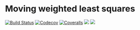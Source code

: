 # Moving weighted least squares

[![Build Status](https://travis-ci.com/vutunganh/MovingWeightedLeastSquares.jl.svg?branch=master)](https://travis-ci.com/vutunganh/MovingWeightedLeastSquares.jl)
[![Codecov](https://codecov.io/gh/vutunganh/MovingWeightedLeastSquares.jl/branch/master/graph/badge.svg)](https://codecov.io/gh/vutunganh/MovingWeightedLeastSquares.jl)
[![Coveralls](https://coveralls.io/repos/github/vutunganh/MovingWeightedLeastSquares.jl/badge.svg?branch=master)](https://coveralls.io/github/vutunganh/MovingWeightedLeastSquares.jl?branch=master)
[![](https://img.shields.io/badge/docs-latest-blue.svg)](https://vutunganh.github.io/MovingWeightedLeastSquares.jl/latest)
[![](https://img.shields.io/badge/docs-stable-blue.svg)](https://vutunganh.github.io/MovingWeightedLeastSquares.jl/stable)
